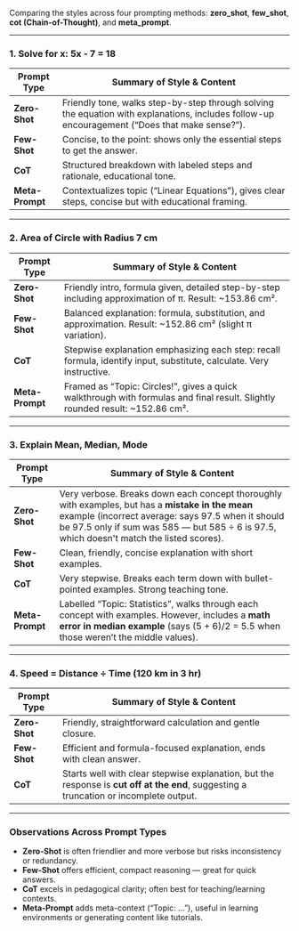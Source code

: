 Comparing the styles across four prompting methods: **zero\_shot**, **few\_shot**, **cot (Chain-of-Thought)**, and **meta\_prompt**.

---

### **1. Solve for x: 5x - 7 = 18**

| Prompt Type     | Summary of Style & Content                                                                                                                    |
| --------------- | --------------------------------------------------------------------------------------------------------------------------------------------- |
| **Zero-Shot**   | Friendly tone, walks step-by-step through solving the equation with explanations, includes follow-up encouragement (“Does that make sense?”). |
| **Few-Shot**    | Concise, to the point: shows only the essential steps to get the answer.                                                                      |
| **CoT**         | Structured breakdown with labeled steps and rationale, educational tone.                                                                      |
| **Meta-Prompt** | Contextualizes topic (“Linear Equations”), gives clear steps, concise but with educational framing.                                           |

---

###  **2. Area of Circle with Radius 7 cm**

| Prompt Type     | Summary of Style & Content                                                                                                    |
| --------------- | ----------------------------------------------------------------------------------------------------------------------------- |
| **Zero-Shot**   | Friendly intro, formula given, detailed step-by-step including approximation of π. Result: \~153.86 cm².                      |
| **Few-Shot**    | Balanced explanation: formula, substitution, and approximation. Result: \~152.86 cm² (slight π variation).                    |
| **CoT**         | Stepwise explanation emphasizing each step: recall formula, identify input, substitute, calculate. Very instructive.          |
| **Meta-Prompt** | Framed as “Topic: Circles!”, gives a quick walkthrough with formulas and final result. Slightly rounded result: \~152.86 cm². |

---

### **3. Explain Mean, Median, Mode**

| Prompt Type     | Summary of Style & Content                                                                                                                                                                                                                         |
| --------------- | -------------------------------------------------------------------------------------------------------------------------------------------------------------------------------------------------------------------------------------------------- |
| **Zero-Shot**   | Very verbose. Breaks down each concept thoroughly with examples, but has a **mistake in the mean** example (incorrect average: says 97.5 when it should be 97.5 only if sum was 585 — but 585 ÷ 6 is 97.5, which doesn't match the listed scores). |
| **Few-Shot**    | Clean, friendly, concise explanation with short examples.                                                                                                                                                                                          |
| **CoT**         | Very stepwise. Breaks each term down with bullet-pointed examples. Strong teaching tone.                                                                                                                                                           |
| **Meta-Prompt** | Labelled “Topic: Statistics”, walks through each concept with examples. However, includes a **math error in median example** (says (5 + 6)/2 = 5.5 when those weren’t the middle values).                                                          |

---

### **4. Speed = Distance ÷ Time (120 km in 3 hr)**

| Prompt Type     | Summary of Style & Content                                                                                                             |
| --------------- | -------------------------------------------------------------------------------------------------------------------------------------- |
| **Zero-Shot**   | Friendly, straightforward calculation and gentle closure.                                                                              |
| **Few-Shot**    | Efficient and formula-focused explanation, ends with clean answer.                                                                     |
| **CoT**         | Starts well with clear stepwise explanation, but the response is **cut off at the end**, suggesting a truncation or incomplete output. |

---

### Observations Across Prompt Types

* **Zero-Shot** is often friendlier and more verbose but risks inconsistency or redundancy.
* **Few-Shot** offers efficient, compact reasoning — great for quick answers.
* **CoT** excels in pedagogical clarity; often best for teaching/learning contexts.
* **Meta-Prompt** adds meta-context (“Topic: …”), useful in learning environments or generating content like tutorials.
